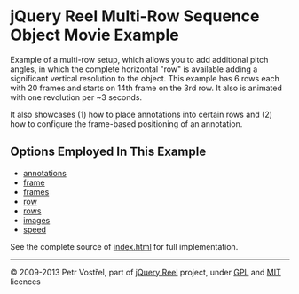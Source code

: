 jQuery Reel Multi-Row Sequence Object Movie Example
===================================================

Example of a multi-row setup, which allows you to add additional pitch
angles, in which the complete horizontal "row" is available adding a
significant vertical resolution to the object. This example has 6 rows
each with 20 frames and starts on 14th frame on the 3rd row. It also is
animated with one revolution per ~3 seconds.

It also showcases (1) how to place annotations into certain rows and (2)
how to configure the frame-based positioning of an annotation.


Options Employed In This Example
--------------------------------

- [annotations](http://jquery.vostrel.cz/reel#annotations)
- [frame](http://jquery.vostrel.cz/reel#frame)
- [frames](http://jquery.vostrel.cz/reel#frames)
- [row](http://jquery.vostrel.cz/reel#row)
- [rows](http://jquery.vostrel.cz/reel#rows)
- [images](http://jquery.vostrel.cz/reel#images)
- [speed](http://jquery.vostrel.cz/reel#speed)

See the complete source of [index.html](index.html) for full
implementation.


---
&copy; 2009-2013 Petr Vostřel, part of [jQuery Reel][reel] project, under [GPL][GPL] and [MIT][MIT] licences



[reel]:http://jquery.vostrel.cz/reel
[GPL]:http://opensource.org/licenses/GPL-2.0
[MIT]:http://opensource.org/licenses/MIT
